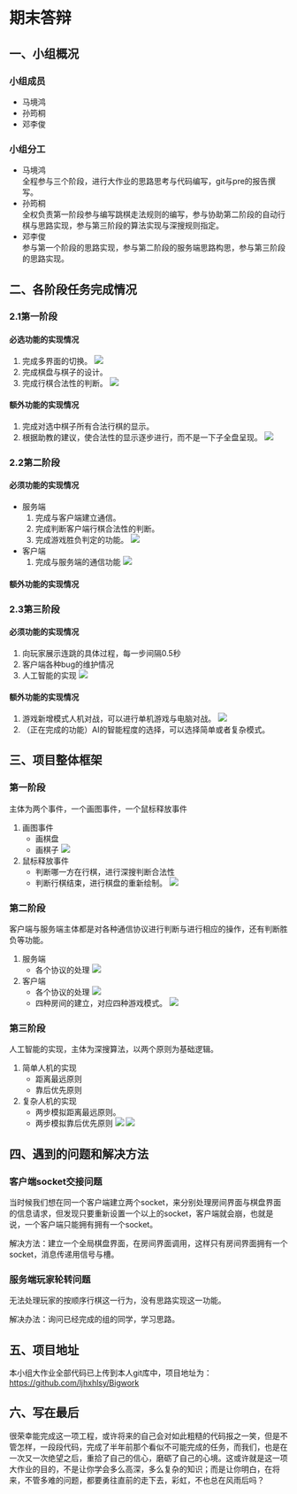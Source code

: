 # 期末答辩
## 一、小组概况
### 小组成员
* 马境鸿
* 孙筠桐
* 邓李俊
### 小组分工
* 马境鸿   
  全程参与三个阶段，进行大作业的思路思考与代码编写，git与pre的报告撰写。
* 孙筠桐   
  全权负责第一阶段参与编写跳棋走法规则的编写，参与协助第二阶段的自动行棋与思路实现，参与第三阶段的算法实现与深搜规则指定。
* 邓李俊   
  参与第一个阶段的思路实现，参与第二阶段的服务端思路构思，参与第三阶段的思路实现。
## 二、各阶段任务完成情况
### 2.1第一阶段
#### 必选功能的实现情况
1. 完成多界面的切换。
![](picture/1.1.png)
2. 完成棋盘与棋子的设计。
3. 完成行棋合法性的判断。
![](picture/1.3.png)
#### 额外功能的实现情况
1. 完成对选中棋子所有合法行棋的显示。
2. 根据助教的建议，使合法性的显示逐步进行，而不是一下子全盘呈现。
![](picture/1.4.png)
### 2.2第二阶段
#### 必须功能的实现情况
* 服务端
	1. 完成与客户端建立通信。
	2. 完成判断客户端行棋合法性的判断。
	3. 完成游戏胜负判定的功能。
![](picture/2.5.png)
* 客户端
	1. 完成与服务端的通信功能
![](picture/2.6.png)
#### 额外功能的实现情况
### 2.3第三阶段
#### 必须功能的实现情况
1. 向玩家展示连跳的具体过程，每一步间隔0.5秒
2. 客户端各种bug的维护情况
3. 人工智能的实现
![](picture/3.1.png)
#### 额外功能的实现情况
1. 游戏新增模式人机对战，可以进行单机游戏与电脑对战。
![](picture/1.2.png)
2. （正在完成的功能）AI的智能程度的选择，可以选择简单或者复杂模式。

## 三、项目整体框架
### 第一阶段   

主体为两个事件，一个画图事件，一个鼠标释放事件

1. 画图事件
    - 画棋盘
    - 画棋子
    ![](picture/01.1.png)
2. 鼠标释放事件
    - 判断哪一方在行棋，进行深搜判断合法性
    - 判断行棋结束，进行棋盘的重新绘制。
![](picture/01.2.png)

### 第二阶段

客户端与服务端主体都是对各种通信协议进行判断与进行相应的操作，还有判断胜负等功能。

1. 服务端
    - 各个协议的处理
    ![](picture/02.1.png)
2. 客户端
    - 各个协议的处理
    ![](picture/02.2.png)
    - 四种房间的建立，对应四种游戏模式。
    ![](picture/02.3.png)

### 第三阶段    

人工智能的实现，主体为深搜算法，以两个原则为基础逻辑。  

1. 简单人机的实现
    - 距离最远原则
    - 靠后优先原则
2. 复杂人机的实现
    - 两步模拟距离最远原则。
    - 两步模拟靠后优先原则
![](picture/03.1.png)
![](picture/03.2.png)

## 四、遇到的问题和解决方法

### 客户端socket交接问题

当时候我们想在同一个客户端建立两个socket，来分别处理房间界面与棋盘界面的信息请求，但发现只要重新设置一个以上的socket，客户端就会崩，也就是说，一个客户端只能拥有拥有一个socket。

解决方法：建立一个全局棋盘界面，在房间界面调用，这样只有房间界面拥有一个socket，消息传递用信号与槽。

### 服务端玩家轮转问题

无法处理玩家的按顺序行棋这一行为，没有思路实现这一功能。

解决办法：询问已经完成的组的同学，学习思路。

## 五、项目地址      
本小组大作业全部代码已上传到本人git库中，项目地址为：<https://github.com/ljhxhlsy/Bigwork>

## 六、写在最后       
很荣幸能完成这一项工程，或许将来的自己会对如此粗糙的代码报之一笑，但是不管怎样，一段段代码，完成了半年前那个看似不可能完成的任务，而我们，也是在一次又一次绝望之后，重拾了自己的信心，磨砺了自己的心境。这或许就是这一项大作业的目的，不是让你学会多么高深，多么复杂的知识；而是让你明白，在将来，不管多难的问题，都要勇往直前的走下去，彩虹，不也总在风雨后吗？
